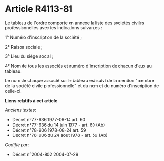 # Article R4113-81

Le tableau de l'ordre comporte en annexe la liste des sociétés civiles professionnelles avec les indications suivantes :

1° Numéro d'inscription de la société ;

2° Raison sociale ;

3° Lieu du siège social ;

4° Nom de tous les associés et numéro d'inscription de chacun d'eux au tableau.

Le nom de chaque associé sur le tableau est suivi de la mention "membre de la société civile professionnelle" et du nom et du
numéro d'inscription de celle-ci.

**Liens relatifs à cet article**

_Anciens textes_:

  - Décret n°77-636 1977-06-14 art. 60
  - Décret n°77-636 du 14 juin 1977 - art. 60 (Ab)
  - Décret n°78-906 1978-08-24 art. 59
  - Décret n°78-906 du 24 août 1978 - art. 59 (Ab)

_Codifié par_:

  - Décret n°2004-802 2004-07-29
